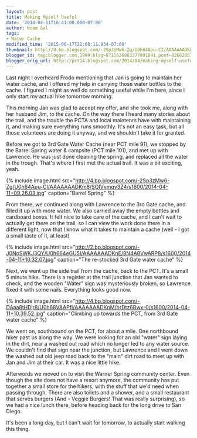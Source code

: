 ```yaml
---
layout: post
title: Making Myself Useful
date: '2014-04-11T16:41:00.000-07:00'
author: Noam Gal
tags:
- Water Cache
modified_time: '2015-06-17T22:08:11.934-07:00'
thumbnail: http://4.bp.blogspot.com/-2Sp3zMw6-Zg/U0h64Apu-CI/AAAAAAADKm8/SQIVvmqv3Z4/s72-c/2014-04-11+09.26.03.jpg
blogger_id: tag:blogger.com,1999:blog-8715620883377891841.post-8266208777613503339
blogger_orig_url: http://pct14.blogspot.com/2014/04/making-myself-useful.html
---
```


Last night I overheard Frodo mentioning that Jan is going to maintain her water cache, and I offered my help in carrying those water bottles to the cache. I figured I might as well do something useful while I'm here, since I only start my actual hike tomorrow morning.

This morning Jan was glad to accept my offer, and she took me, along with her husband Jim, to the cache. On the way there I heard many stories about the trail, and the trouble the PCTA and local maintenrs have with maintaining it, and making sure everything runs smoothly. It's not an easy task, but all those volunteers are doing it anyway, and we shouldn't take it for granted.

Before we got to 3rd Gate Water Cache (near PCT mile 91), we stopped by the Barrel Spring water &amp; campsite (PCT mile 101), and met up with Lawrence. He was just done cleaning the spring, and replaced all the water in the trough. That's where I first met the actual trail. It was a bit exciting, yeah.

{% include image.html src="http://4.bp.blogspot.com/-2Sp3zMw6-Zg/U0h64Apu-CI/AAAAAAADKm8/SQIVvmqv3Z4/s1600/2014-04-11+09.26.03.jpg" caption="Barrel Spring" %}

From there, we continued along with Lawrence to the 3rd Gate cache, and filled it up with more water. We also carried away the empty bottles and cardboard boxes. It felt nice to take care of the cache, and I can't wait to actually get there on the trail, so I can view the work done there in a different light, now that I know what it takes to maintain a cache (well - I got a small taste of it, at least)

{% include image.html src="http://2.bp.blogspot.com/-J0NoSWKJ3QY/U0h664eGU5I/AAAAAAADKnE/8N4A8VwARP8/s1600/2014-04-11+10.32.07.jpg" caption="The re-stocked 3rd Gate water cache" %}

Next, we went up the side trail from the cache, back to the PCT. It's a small 5 minute hike. There is a register at the trail junction that Jan wanted to check, and the wooden "Water" sign was mysteriously broken, so Lawrence fixed it with some nails. Everything looks good now.

{% include image.html src="http://4.bp.blogspot.com/-DAaa8tHDjr8/U0h68VAAPfI/AAAAAAADKnM/hrDtz6Bwx-0/s1600/2014-04-11+10.39.52.jpg" caption="Climbing up towards the PCT, from 3rd Gate water cache" %}

We went on, southbound on the PCT, for about a mile. One northbound hiker past us along the way. We were looking for an old "water" sign laying in the dirt, near a washed out road which no longer led to any water source. We couldn't find that sign near the junction, but Lawrence and I went down the washed out old jeep road back to the "main" dirt road to meet up with Jan and Jim at their car. It was a nice little hike.

Afterwords we moved on to visit the Warner Spring community center. Even though the site does not have a resort anymore, the community has put together a small store for the hikers, with the stuff that we'd need when passing through. There are also toilets and a shower, and a small restaurant that serves burgers (And - Veggie Burgers! That was really surprising), so we had a nice lunch there, before heading back for the long drive to San Diego.

It's been a long day, but I can't wait for tomorrow, to actually start walking this thing.
